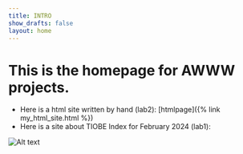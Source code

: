 ```yaml
---
title: INTRO
show_drafts: false
layout: home
---
```

# This is the homepage for AWWW projects.
- Here is a html site written by hand (lab2):
[htmlpage]({% link my_html_site.html %})
- Here is a site about TIOBE Index for February 2024 (lab1):


![Alt text](https://www.creativefabrica.com/wp-content/uploads/2022/09/20/Pink-lama-Cute-baby-girl-alpaca-charact-Graphics-38925359-1-1-580x387.png)
